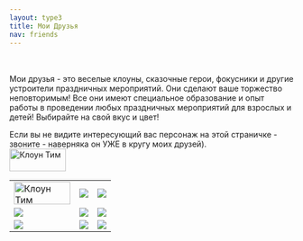 ```yaml
---
layout: type3
title: Мои Друзья
nav: friends
---
```

<br><br>
Мои друзья - это веселые клоуны, сказочные герои, фокусники и другие устроители праздничных мероприятий. Они сделают ваше торжество неповторимым! Все они имеют специальное образование и опыт работы в проведении любых праздничных мероприятий для взрослых и детей! Выбирайте на свой вкус и цвет!

Если вы не видите интересующий вас персонаж на этой страничке - звоните - наверняка он УЖЕ в кругу моих друзей).	 
<a href="../img/tim.jpg" rel="lightbox" title="my caption"><img src="../img/tim.jpg" width="100" height="40" alt="Клоун Тим" /></a>
<p><table>
<tr><td><a href="../img/tim.jpg" rel="lightbox"><img src="../img/tim.jpg" width="100" height="40" alt="Клоун Тим" /></a></td><td><img src="../img/sonic.jpg"/></td><td><img src="../img/sonic.jpg"></img></td></tr>
<tr><td><img src="../img/sonic.jpg"></img></td><td><img src="../img/sonic.jpg"></img></td><td><img src="../img/sonic.jpg"></img></td></tr>
<tr><td><img src="../img/sonic.jpg"></img></td><td><img src="../img/sonic.jpg"></img></td><td><img src="../img/sonic.jpg"></img></td></tr>
</table></p>